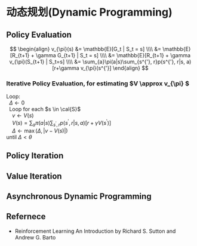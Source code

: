 # 动态规划(Dynamic Programming)

## Policy Evaluation
$$
\begin{align}
v_{\pi}(s) &= \mathbb{E}[G_t | S_t = s] \\\\
&= \mathbb{E}[R_{t+1} + \gamma G_{t+1} | S_t = s] \\\\
&= \mathbb{E}[R_{t+1} + \gamma v_{\pi}(S_{t+1} | S_t=s] \\\\
&= \sum_{a}\pi(a|s)\sum_{s^{'}, r}p(s^{'}, r|s, a)[r+\gamma v_{\pi}(s^{'}]
\end{align}
$$

### Iterative Policy Evaluation, for estimating $V \approx v_{\pi} $
Loop:   
&nbsp;&nbsp;$\Delta \leftarrow 0$    
&nbsp;&nbsp;Loop for each $s \in \cal{S}$    
&nbsp;&nbsp;&nbsp;&nbsp;$v \leftarrow V(s)$    
&nbsp;&nbsp;&nbsp;&nbsp;$V(s) = \sum_a \pi(a|s)\sum_{s^{'}, r} p(s^{'}, r|s, a) [r+\gamma V(s^{'})]$    
&nbsp;&nbsp;&nbsp;&nbsp;$\Delta \leftarrow \mathop{max}(\Delta, \vert v - V(s) \vert)$    
until $\Delta \lt \theta$

## Policy Iteration

## Value Iteration

## Asynchronous Dynamic Programming

## Refernece
* Reinforcement Learning An Introduction by Richard S. Sutton and Andrew G. Barto
